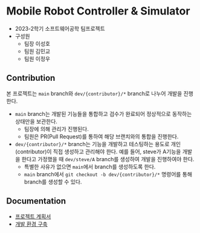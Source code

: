 # Mobile Robot Controller & Simulator

- 2023-2학기 소프트웨어공학 팀프로젝트
- 구성원
  - 팀장 이성호
  - 팀원 김민교
  - 팀원 이정우

## Contribution

본 프로젝트는 `main` branch와 `dev/{contributor}/*` branch로 나누어 개발을 진행한다.

- `main` branch는 개발된 기능들을 통합하고 검수가 완료되어 정상적으로 동작하는 상태만을 보관한다.
  - 팀장에 의해 관리가 진행된다.
  - 팀원은 PR(Pull Request)를 통하여 해당 브랜치와의 통합을 진행한다.
- `dev/{contributor}/*` branch는 기능을 개발하고 테스팅하는 용도로 개인(contributor)이 직접 생성하고 관리해야 한다. 예를 들어, steve가 A기능을 개발을 한다고 가정했을 때 `dev/steve/A` branch를 생성하여 개발을 진행하여야 한다.
  - 특별한 사유가 없으면 `main`에서 branch를 생성하도록 한다.
  - `main` branch에서 `git checkout -b dev/{contributor}/*` 명령어를 통해 branch를 생성할 수 있다.

## Documentation

- [프로젝트 계획서](./docs/project-plan.pdf)
- [개발 환경 구축](./docs/build-environment.md)

